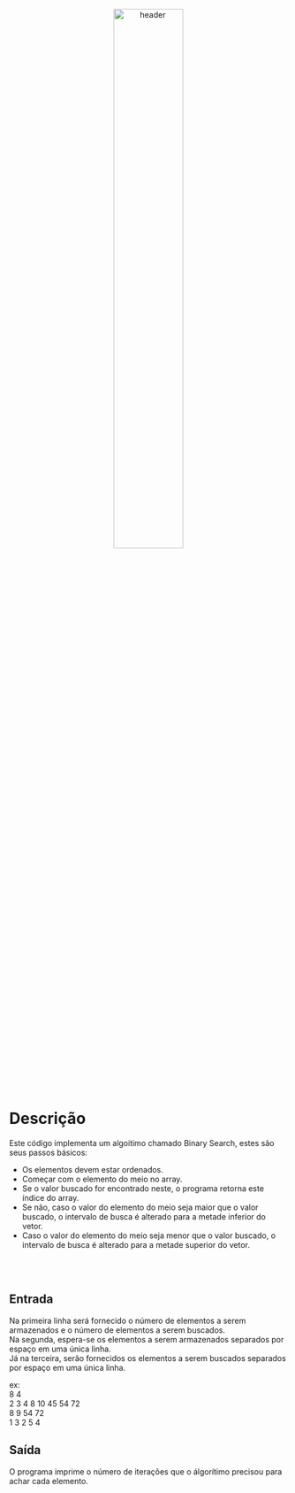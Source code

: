 <p align="center">
  <img src="https://miro.medium.com/max/1400/1*uMpAuvIGRy9aTqREM3X-0w.jpeg" alt="header" width="50%" height="50%"/>
</p>


 <h1>Descrição</h1>

Este código implementa um algoitimo chamado Binary Search, estes são seus passos básicos:

+ Os elementos devem estar ordenados.
+ Começar com o elemento do meio no array.
+ Se o valor buscado for encontrado neste, o programa retorna este índice do array.
+ Se não, caso o valor do elemento do meio seja maior que o valor buscado, o intervalo de busca é alterado para a metade inferior do vetor.
+ Caso o valor do elemento do meio seja menor que o valor buscado, o intervalo de busca é alterado para a metade superior do vetor.


<br> <br>
## Entrada
Na primeira linha será fornecido o número de elementos a serem armazenados e o número de elementos a serem buscados. <br>
Na segunda, espera-se os elementos a serem armazenados separados por espaço em uma única linha.<br>
Já na terceira, serão fornecidos os elementos a serem buscados separados por espaço em uma única linha.

ex: <br>
8 4<br>
2 3 4 8 10 45 54 72<br>
8 9 54 72<br>
1 3 2 5 4 <br>

## Saída
O programa imprime o número de iterações que o álgorítimo precisou para achar cada elemento.
